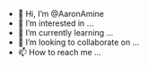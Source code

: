 - 👋 Hi, I’m @AaronAmine
- 👀 I’m interested in ...
- 🌱 I’m currently learning ...
- 💞️ I’m looking to collaborate on ...
- 📫 How to reach me ...

<!---
AaronAmine/AaronAmine is a ✨ special ✨ repository because its `README.md` (this file) appears on your GitHub profile.
You can click the Preview link to take a look at your changes.
--->
